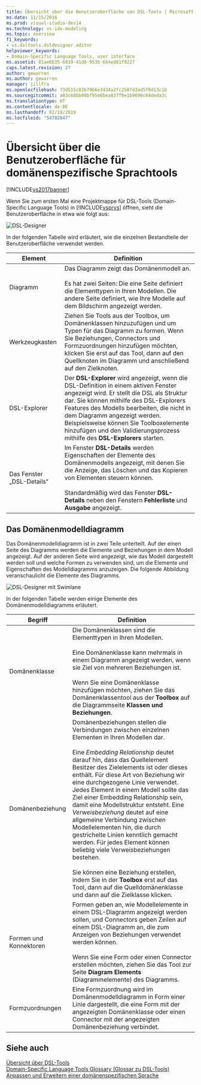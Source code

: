 ```yaml
---
title: Übersicht über die Benutzeroberfläche von DSL-Tools | Microsoft-Dokumentation
ms.date: 11/15/2016
ms.prod: visual-studio-dev14
ms.technology: vs-ide-modeling
ms.topic: overview
f1_keywords:
- vs.dsltools.dsldesigner.editor
helpviewer_keywords:
- Domain-Specific Language Tools, user interface
ms.assetid: 81ae6b35-6819-41d0-953b-6b4ed81f9227
caps.latest.revision: 27
author: gewarren
ms.author: gewarren
manager: jillfra
ms.openlocfilehash: 73d515c03b7966e3434a2fc2507d3ad5f8d13c1b
ms.sourcegitcommit: a83c60bb00bf95e6bea037f0e1b9696c64deda3c
ms.translationtype: HT
ms.contentlocale: de-DE
ms.lasthandoff: 02/19/2019
ms.locfileid: "54782847"
---
```

# <a name="overview-of-the-domain-specific-language-tools-user-interface"></a>Übersicht über die Benutzeroberfläche für domänenspezifische Sprachtools
[!INCLUDE[vs2017banner](../includes/vs2017banner.md)]

Wenn Sie zum ersten Mal eine Projektmappe für DSL-Tools (Domain-Specific Language Tools) in [!INCLUDE[vsprvs](../includes/vsprvs-md.md)] öffnen, sieht die Benutzeroberfläche in etwa wie folgt aus:  
  
 ![DSL-Designer](../modeling/media/dsl-designer.png "DSL-Designer")  
  
 In der folgenden Tabelle wird erläutert, wie die einzelnen Bestandteile der Benutzeroberfläche verwendet werden.  
  
|**Element**|**Definition**|  
|-----------------|--------------------|  
|Diagramm|Das Diagramm zeigt das Domänenmodell an.<br /><br /> Es hat zwei Seiten: Die eine Seite definiert die Elementtypen in Ihren Modellen. Die andere Seite definiert, wie Ihre Modelle auf dem Bildschirm angezeigt werden.|  
|Werkzeugkasten|Ziehen Sie Tools aus der Toolbox, um Domänenklassen hinzuzufügen und um Typen für das Diagramm zu formen. Wenn Sie Beziehungen, Connectors und Formzuordnungen hinzufügen möchten, klicken Sie erst auf das Tool, dann auf den Quellknoten im Diagramm und anschließend auf den Zielknoten.|  
|DSL-Explorer|Der **DSL-Explorer** wird angezeigt, wenn die DSL-Definition in einem aktiven Fenster angezeigt wird. Er stellt die DSL als Struktur dar. Sie können mithilfe des DSL-Explorers Features des Modells bearbeiten, die nicht in dem Diagramm angezeigt werden. Beispielsweise können Sie Toolboxelemente hinzufügen und den Validierungsprozess mithilfe des **DSL-Explorers** starten.|  
|Das Fenster „DSL-Details“|Im Fenster **DSL-Details** werden Eigenschaften der Elemente des Domänenmodells angezeigt, mit denen Sie die Anzeige, das Löschen und das Kopieren von Elementen steuern können.<br /><br /> Standardmäßig wird das Fenster **DSL-Details** neben den Fenstern **Fehlerliste** und **Ausgabe** angezeigt.|  
  
## <a name="the-domain-model-diagram"></a>Das Domänenmodelldiagramm  
 Das Domänenmodelldiagramm ist in zwei Teile unterteilt. Auf der einen Seite des Diagramms werden die Elemente und Beziehungen in dem Modell angezeigt. Auf der anderen Seite wird angezeigt, wie das Modell dargestellt werden soll und welche Formen zu verwenden sind, um die Elemente und Eigenschaften des Modelldiagramms anzuzeigen. Die folgende Abbildung veranschaulicht die Elemente des Diagramms.  
  
 ![DSL-Designer mit Swimlane](../modeling/media/dsl-desinger.png "DSL-Designer")  
  
 In der folgenden Tabelle werden einige Elemente des Domänenmodelldiagramms erläutert.  
  
|**Begriff**|**Definition**|  
|--------------|--------------------|  
|Domänenklasse|Die Domänenklassen sind die Elementtypen in Ihren Modellen.<br /><br /> Eine Domänenklasse kann mehrmals in einem Diagramm angezeigt werden, wenn sie Ziel von mehreren Beziehungen ist.<br /><br /> Wenn Sie eine Domänenklasse hinzufügen möchten, ziehen Sie das Domänenklassentool aus der **Toolbox** auf die Diagrammseite **Klassen und Beziehungen**.|  
|Domänenbeziehung|Domänenbeziehungen stellen die Verbindungen zwischen einzelnen Elementen in Ihren Modellen dar.<br /><br /> Eine *Embedding Relationship* deutet darauf hin, dass das Quellelement Besitzer des Zielelements ist oder dieses enthält. Für diese Art von Beziehung wir eine durchgezogene Linie verwendet. Jedes Element in einem Modell sollte das Ziel einer Embedding Relationship sein, damit eine Modellstruktur entsteht. Eine *Verweisbeziehung* deutet auf eine allgemeine Verbindung zwischen Modellelementen hin, die durch gestrichelte Linien kenntlich gemacht werden. Für jedes Element können beliebig viele Verweisbeziehungen bestehen.<br /><br /> Sie können eine Beziehung erstellen, indem Sie in der **Toolbox** erst auf das Tool, dann auf die Quelldomänenklasse und dann auf die Zielklasse klicken.|  
|Formen und Konnektoren|Formen geben an, wie Modellelemente in einem DSL-Diagramm angezeigt werden sollen, und Connectors geben Zeilen auf einem DSL-Diagramm an, die zum Anzeigen von Beziehungen verwendet werden können.<br /><br /> Wenn Sie eine Form oder einen Connector erstellen möchten, ziehen Sie das Tool zur Seite **Diagram Elements** (Diagrammelemente) des Diagramms.|  
|Formzuordnungen|Eine Formzuordnung wird im Domänenmodelldiagramm in Form einer Linie dargestellt, die eine Form mit der angezeigten Domänenklasse oder einen Connector mit der angezeigten Domänenbeziehung verbindet.|  
  
## <a name="see-also"></a>Siehe auch  
 [Übersicht über DSL-Tools](../modeling/overview-of-domain-specific-language-tools.md)   
 [Domain-Specific Language Tools Glossary (Glossar zu DSL-Tools)](http://msdn.microsoft.com/ca5e84cb-a315-465c-be24-76aa3df276aa)   
 [Anpassen und Erweitern einer domänenspezifischen Sprache](../modeling/customizing-and-extending-a-domain-specific-language.md)
